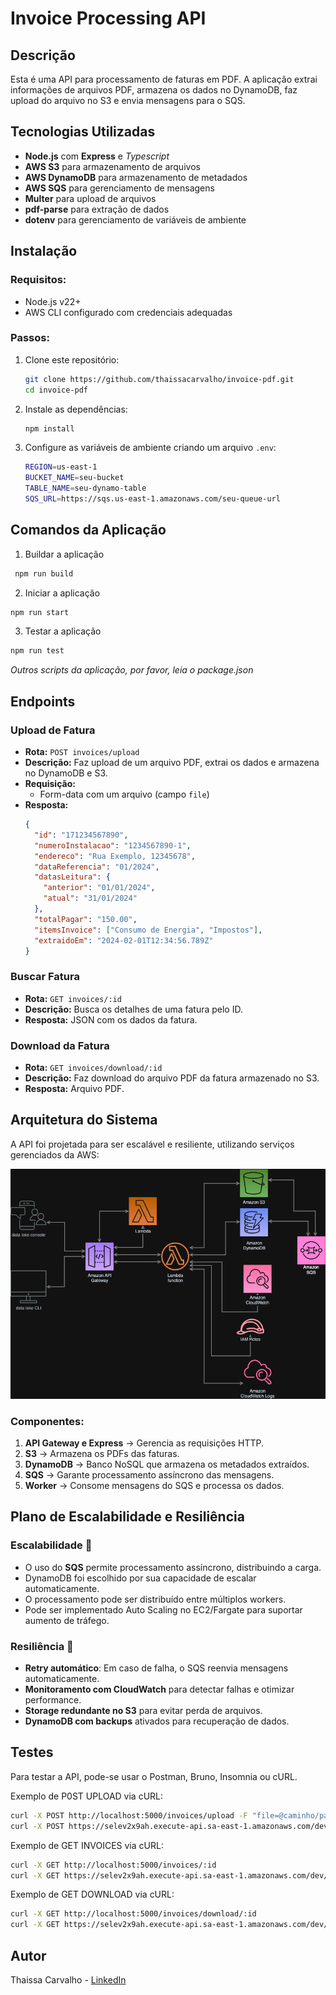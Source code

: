 # Invoice Processing API

## Descrição
Esta é uma API para processamento de faturas em PDF. A aplicação extrai informações de arquivos PDF, armazena os dados no DynamoDB, faz upload do arquivo no S3 e envia mensagens para o SQS.

## Tecnologias Utilizadas
- **Node.js** com **Express** e *Typescript*
- **AWS S3** para armazenamento de arquivos
- **AWS DynamoDB** para armazenamento de metadados
- **AWS SQS** para gerenciamento de mensagens
- **Multer** para upload de arquivos
- **pdf-parse** para extração de dados
- **dotenv** para gerenciamento de variáveis de ambiente

## Instalação
### Requisitos:
- Node.js v22+
- AWS CLI configurado com credenciais adequadas

### Passos:
1. Clone este repositório:
   ```sh
   git clone https://github.com/thaissacarvalho/invoice-pdf.git
   cd invoice-pdf
   ```
2. Instale as dependências:
   ```sh
   npm install
   ```
3. Configure as variáveis de ambiente criando um arquivo `.env`:
   ```sh
   REGION=us-east-1
   BUCKET_NAME=seu-bucket
   TABLE_NAME=seu-dynamo-table
   SQS_URL=https://sqs.us-east-1.amazonaws.com/seu-queue-url
   ```
## Comandos da Aplicação
  
   1. Buildar a aplicação
  ```sh
   npm run build
   ```
   
   2. Iniciar a aplicação
   ```sh
   npm run start
   ```
   
   3. Testar a aplicação
   ```sh
   npm run test
   ``` 
   
   *Outros scripts da aplicação, por favor, leia o package.json*
   
## Endpoints
### Upload de Fatura
- **Rota:** `POST invoices/upload`
- **Descrição:** Faz upload de um arquivo PDF, extrai os dados e armazena no DynamoDB e S3.
- **Requisição:**
  - Form-data com um arquivo (campo `file`)
- **Resposta:**
  ```json
  {
    "id": "171234567890",
    "numeroInstalacao": "1234567890-1",
    "endereco": "Rua Exemplo, 12345678",
    "dataReferencia": "01/2024",
    "datasLeitura": {
      "anterior": "01/01/2024",
      "atual": "31/01/2024"
    },
    "totalPagar": "150.00",
    "itemsInvoice": ["Consumo de Energia", "Impostos"],
    "extraidoEm": "2024-02-01T12:34:56.789Z"
  }
  ```

### Buscar Fatura
- **Rota:** `GET invoices/:id`
- **Descrição:** Busca os detalhes de uma fatura pelo ID.
- **Resposta:** JSON com os dados da fatura.

### Download da Fatura
- **Rota:** `GET invoices/download/:id`
- **Descrição:** Faz download do arquivo PDF da fatura armazenado no S3.
- **Resposta:** Arquivo PDF.

## Arquitetura do Sistema
A API foi projetada para ser escalável e resiliente, utilizando serviços gerenciados da AWS:

![Diagrama de Arquitetura](./src/assets/diagramaVisualAWS.drawio.png)

### Componentes:
1. **API Gateway e Express** → Gerencia as requisições HTTP.
2. **S3** → Armazena os PDFs das faturas.
3. **DynamoDB** → Banco NoSQL que armazena os metadados extraídos.
4. **SQS** → Garante processamento assíncrono das mensagens.
5. **Worker** → Consome mensagens do SQS e processa os dados.

## Plano de Escalabilidade e Resiliência
### Escalabilidade 🚀
- O uso do **SQS** permite processamento assíncrono, distribuindo a carga.
- DynamoDB foi escolhido por sua capacidade de escalar automaticamente.
- O processamento pode ser distribuído entre múltiplos workers.
- Pode ser implementado Auto Scaling no EC2/Fargate para suportar aumento de tráfego.

### Resiliência 🔄
- **Retry automático**: Em caso de falha, o SQS reenvia mensagens automaticamente.
- **Monitoramento com CloudWatch** para detectar falhas e otimizar performance.
- **Storage redundante no S3** para evitar perda de arquivos.
- **DynamoDB com backups** ativados para recuperação de dados.

## Testes
Para testar a API, pode-se usar o Postman, Bruno, Insomnia ou cURL.

Exemplo de P0ST UPLOAD via cURL:
```sh
curl -X POST http://localhost:5000/invoices/upload -F "file=@caminho/para/fatura.pdf"
curl -X POST https://selev2x9ah.execute-api.sa-east-1.amazonaws.com/dev/invoices/upload -F "file=@caminho/para/fatura.pdf"
```

Exemplo de GET INVOICES via cURL: 
```sh
curl -X GET http://localhost:5000/invoices/:id 
curl -X GET https://selev2x9ah.execute-api.sa-east-1.amazonaws.com/dev/invoices/{id}
```

Exemplo de GET DOWNLOAD via cURL: 
```sh
curl -X GET http://localhost:5000/invoices/download/:id 
curl -X GET https://selev2x9ah.execute-api.sa-east-1.amazonaws.com/dev/invoices/download/:id
```

## Autor
Thaissa Carvalho - [LinkedIn](https://linkedin.com/in/thaissacarvalho-ti)